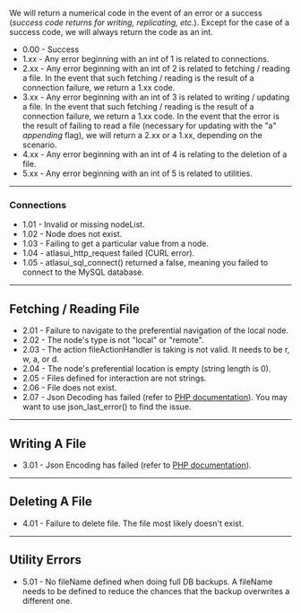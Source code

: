 We will return a numerical code in the event of an error or a success (*success code returns for writing, replicating, etc.*). Except for the case of a success code, we will always return the code as an int.

- 0.00 - Success
- 1.xx - Any error beginning with an int of 1 is related to connections.
- 2.xx - Any error beginning with an int of 2 is related to fetching / reading a file. In the event that such fetching / reading is the result of a connection failure, we return a 1.xx code.
- 3.xx - Any error beginning with an int of 3 is related to writing / updating a file. In the event that such fetching / reading is the result of a connection failure, we return a 1.xx code. In the event
that the error is the result of failing to read a file (necessary for updating with the "a" *appending* flag), we will return a 2.xx or a 1.xx, depending on the scenario.
- 4.xx - Any error beginning with an int of 4 is relating to the deletion of a file.
- 5.xx - Any error beginning with an int of 5 is related to utilities.

---

### Connections

- 1.01 - Invalid or missing nodeList.
- 1.02 - Node does not exist.
- 1.03 - Failing to get a particular value from a node.
- 1.04 - atlasui_http_request failed (CURL error).
- 1.05 - atlasui_sql_connect() returned a false, meaning you failed to connect to the MySQL database.

---

## Fetching / Reading File
- 2.01 - Failure to navigate to the preferential navigation of the local node.
- 2.02 - The node's type is not "local" or "remote".
- 2.03 - The action fileActionHandler is taking is not valid. It needs to be r, w, a, or d.
- 2.04 - The node's preferential location is empty (string length is 0).
- 2.05 - Files defined for interaction are not strings.
- 2.06 - File does not exist.
- 2.07 - Json Decoding has failed (refer to [PHP documentation](http://php.net/manual/en/function.json-decode.php)). You may want to use json_last_error() to find the issue.

---

## Writing A File

- 3.01 - Json Encoding has failed (refer to [PHP documentation](http://php.net/manual/en/function.json-encode.php)).

---

## Deleting A File

- 4.01 - Failure to delete file. The file most likely doesn't exist.

---

## Utility Errors

- 5.01 - No fileName defined when doing full DB backups. A fileName needs to be defined to reduce the chances that the backup overwrites a different one.